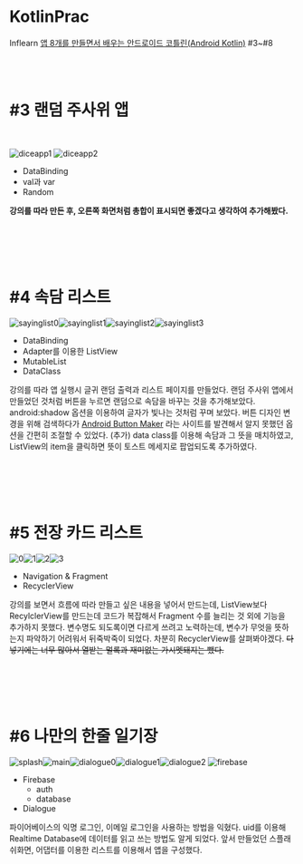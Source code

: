 # KotlinPrac
 Inflearn [앱 8개를 만들면서 배우는 안드로이드 코틀린(Android Kotlin)](https://www.inflearn.com/course/%EC%95%88%EB%93%9C%EB%A1%9C%EC%9D%B4%EB%93%9C-%EC%BD%94%ED%8B%80%EB%A6%B0-%EB%AA%A8%EB%B0%94%EC%9D%BC%EC%95%B1) #3~#8

<br><br>
 
 # #3 랜덤 주사위 앱

<br>

![diceapp1](https://user-images.githubusercontent.com/69582122/136039420-aaaf9a09-7adf-4244-a5fb-10190184b6b3.png)   ![diceapp2](https://user-images.githubusercontent.com/69582122/136043052-3bc1b083-a8bc-48f2-84c8-d89841c695a2.png)


- DataBinding
- val과 var
- Random

<b>강의를 따라 만든 후, 오른쪽 화면처럼 총합이 표시되면 좋겠다고 생각하여 추가해봤다.</b>

<br><br><br><br>

# #4 속담 리스트

![sayinglist0](https://user-images.githubusercontent.com/69582122/140056013-54a3e306-f342-452b-ad23-02e4680986eb.png)![sayinglist1](https://user-images.githubusercontent.com/69582122/140056072-47b1f2be-29c6-45fd-b19f-d38a36722ebe.png)![sayinglist2](https://user-images.githubusercontent.com/69582122/140056114-d951132b-31fc-440e-bf4b-f521d6660bdd.png)![sayinglist3](https://user-images.githubusercontent.com/69582122/140332148-1871c820-b5a6-496b-b783-1964164423e9.png)

- DataBinding
- Adapter를 이용한 ListView
- MutableList
- DataClass

강의를 따라 앱 실행시 글귀 랜덤 출력과 리스트 페이지를 만들었다. 랜덤 주사위 앱에서 만들었던 것처럼 버튼을 누르면 랜덤으로 속담을 바꾸는 것을 추가해보았다. android:shadow 옵션을 이용하여 글자가 빛나는 것처럼 꾸며 보았다. 
버튼 디자인 변경을 위해 검색하다가 [Android Button Maker](https://angrytools.com/android/button/) 라는 사이트를 발견해서 알지 못했던 옵션을 간편히 조절할 수 있었다. 
(추가) data class를 이용해 속담과 그 뜻을 매치하였고, ListView의 item을 클릭하면 뜻이 토스트 메세지로 팝업되도록 추가하였다. 

<br><br><br><br>

# #5 전장 카드 리스트

![0](https://user-images.githubusercontent.com/69582122/140525363-9efb1d00-7036-4ee8-ae58-5b1206e1a759.png)![1](https://user-images.githubusercontent.com/69582122/140525300-7662cfd3-0849-4519-9d24-1f3995f82ac8.png)![2](https://user-images.githubusercontent.com/69582122/140525308-0d9e5be4-c6dd-4e4e-8d4c-ad3815dd4c09.png)![3](https://user-images.githubusercontent.com/69582122/140525314-0986f128-3695-4923-84af-63e7b52507a0.png)

- Navigation & Fragment
- RecyclerView

강의를 보면서 흐름에 따라 만들고 싶은 내용을 넣어서 만드는데, ListView보다 RecylclerView를 만드는데 코드가 복잡해서 Fragment 수를 늘리는 것 외에 기능을 추가하지 못했다. 변수명도 되도록이면 다르게 쓰려고 노력하는데, 변수가 무엇을 뜻하는지 파악하기 어려워서 뒤죽박죽이 되었다. 차분히 RecyclerView를 살펴봐야겠다. ~~다 넣기에는 너무 많아서 열받는 멀록과 재미없는 가시멧돼지는 뺐다.~~



<br><br><br><br>

# #6 나만의 한줄 일기장


![splash](https://user-images.githubusercontent.com/69582122/142726464-419adade-c8f6-4dfd-b0aa-9e826c6b02ea.png)![main](https://user-images.githubusercontent.com/69582122/142726467-760519db-bd2c-486b-bf7d-14beb615ba8a.png)![dialogue0](https://user-images.githubusercontent.com/69582122/142726470-e99b7c06-e50a-44a5-8e1a-a749357cd5fc.png)![dialogue1](https://user-images.githubusercontent.com/69582122/142726472-729d6733-fb22-4721-90bf-2a42b44077a5.png)![dialogue2](https://user-images.githubusercontent.com/69582122/142726475-f06180a1-224e-4e96-94bc-ff5ea55a7ee0.png)
![firebase](https://user-images.githubusercontent.com/69582122/142726480-e2d9bf58-d7cd-4f2c-8820-b0753ee9ed18.png)

- Firebase
    - auth
    - database
- Dialogue

파이어베이스의 익명 로그인, 이메일 로그인을 사용하는 방법을 익혔다. uid를 이용해 Realtime Database에 데이터를 읽고 쓰는 방법도 알게 되었다. 앞서 만들었던 스플래쉬화면, 어댑터를 이용한 리스트를 이용해서 앱을 구성했다. 